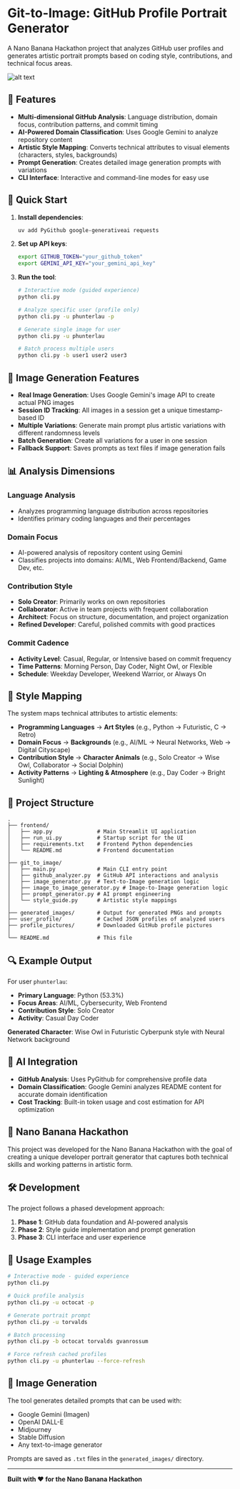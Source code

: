 # Git-to-Image: GitHub Profile Portrait Generator

A Nano Banana Hackathon project that analyzes GitHub user profiles and generates artistic portrait prompts based on coding style, contributions, and technical focus areas.

![alt text](images/20250907_215804_fa5e4303_phunterlau_character_fusion_0.png)
## 🎯 Features

- **Multi-dimensional GitHub Analysis**: Language distribution, domain focus, contribution patterns, and commit timing
- **AI-Powered Domain Classification**: Uses Google Gemini to analyze repository content
- **Artistic Style Mapping**: Converts technical attributes to visual elements (characters, styles, backgrounds)
- **Prompt Generation**: Creates detailed image generation prompts with variations
- **CLI Interface**: Interactive and command-line modes for easy use

## 🚀 Quick Start

1. **Install dependencies**:
   ```bash
   uv add PyGithub google-generativeai requests
   ```

2. **Set up API keys**:
   ```bash
   export GITHUB_TOKEN="your_github_token"
   export GEMINI_API_KEY="your_gemini_api_key"
   ```

3. **Run the tool**:
   ```bash
   # Interactive mode (guided experience)
   python cli.py
   
   # Analyze specific user (profile only)
   python cli.py -u phunterlau -p
   
   # Generate single image for user
   python cli.py -u phunterlau
   
   # Batch process multiple users
   python cli.py -b user1 user2 user3
   ```

## 🎨 Image Generation Features

- **Real Image Generation**: Uses Google Gemini's image API to create actual PNG images
- **Session ID Tracking**: All images in a session get a unique timestamp-based ID
- **Multiple Variations**: Generate main prompt plus artistic variations with different randomness levels
- **Batch Generation**: Create all variations for a user in one session
- **Fallback Support**: Saves prompts as text files if image generation fails

## 📊 Analysis Dimensions

### Language Analysis
- Analyzes programming language distribution across repositories
- Identifies primary coding languages and their percentages

### Domain Focus
- AI-powered analysis of repository content using Gemini
- Classifies projects into domains: AI/ML, Web Frontend/Backend, Game Dev, etc.

### Contribution Style
- **Solo Creator**: Primarily works on own repositories
- **Collaborator**: Active in team projects with frequent collaboration
- **Architect**: Focus on structure, documentation, and project organization
- **Refined Developer**: Careful, polished commits with good practices

### Commit Cadence
- **Activity Level**: Casual, Regular, or Intensive based on commit frequency
- **Time Patterns**: Morning Person, Day Coder, Night Owl, or Flexible
- **Schedule**: Weekday Developer, Weekend Warrior, or Always On

## 🎨 Style Mapping

The system maps technical attributes to artistic elements:

- **Programming Languages** → **Art Styles** (e.g., Python → Futuristic, C → Retro)
- **Domain Focus** → **Backgrounds** (e.g., AI/ML → Neural Networks, Web → Digital Cityscape)
- **Contribution Style** → **Character Animals** (e.g., Solo Creator → Wise Owl, Collaborator → Social Dolphin)
- **Activity Patterns** → **Lighting & Atmosphere** (e.g., Day Coder → Bright Sunlight)

## 📁 Project Structure

```
.
├── frontend/
│   ├── app.py              # Main Streamlit UI application
│   ├── run_ui.py           # Startup script for the UI
│   ├── requirements.txt    # Frontend Python dependencies
│   └── README.md           # Frontend documentation
│
├── git_to_image/
│   ├── main.py             # Main CLI entry point
│   ├── github_analyzer.py  # GitHub API interactions and analysis
│   ├── image_generator.py  # Text-to-Image generation logic
│   ├── image_to_image_generator.py # Image-to-Image generation logic
│   ├── prompt_generator.py # AI prompt engineering
│   └── style_guide.py      # Artistic style mappings
│
├── generated_images/       # Output for generated PNGs and prompts
├── user_profile/           # Cached JSON profiles of analyzed users
├── profile_pictures/       # Downloaded GitHub profile pictures
│
└── README.md               # This file
```

## 🔍 Example Output

For user `phunterlau`:
- **Primary Language**: Python (53.3%)
- **Focus Areas**: AI/ML, Cybersecurity, Web Frontend  
- **Contribution Style**: Solo Creator
- **Activity**: Casual Day Coder

**Generated Character**: Wise Owl in Futuristic Cyberpunk style with Neural Network background

## 🤖 AI Integration

- **GitHub Analysis**: Uses PyGithub for comprehensive profile data
- **Domain Classification**: Google Gemini analyzes README content for accurate domain identification
- **Cost Tracking**: Built-in token usage and cost estimation for API optimization

## 🎯 Nano Banana Hackathon

This project was developed for the Nano Banana Hackathon with the goal of creating a unique developer portrait generator that captures both technical skills and working patterns in artistic form.

## 🛠️ Development

The project follows a phased development approach:
1. **Phase 1**: GitHub data foundation and AI-powered analysis
2. **Phase 2**: Style guide implementation and prompt generation  
3. **Phase 3**: CLI interface and user experience

## 📝 Usage Examples

```bash
# Interactive mode - guided experience
python cli.py

# Quick profile analysis
python cli.py -u octocat -p

# Generate portrait prompt
python cli.py -u torvalds

# Batch processing
python cli.py -b octocat torvalds gvanrossum

# Force refresh cached profiles
python cli.py -u phunterlau --force-refresh
```

## 🎨 Image Generation

The tool generates detailed prompts that can be used with:
- Google Gemini (Imagen)
- OpenAI DALL-E
- Midjourney
- Stable Diffusion
- Any text-to-image generator

Prompts are saved as `.txt` files in the `generated_images/` directory.

---

**Built with ❤️ for the Nano Banana Hackathon**
